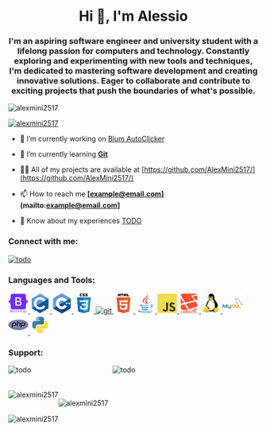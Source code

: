 <h1 align="center">Hi 👋, I'm Alessio</h1>
<h3 align="center">I'm an aspiring software engineer and university student with a lifelong passion for computers and technology. Constantly exploring and experimenting with new tools and techniques, I'm dedicated to mastering software development and creating innovative solutions. Eager to collaborate and contribute to exciting projects that push the boundaries of what's possible.</h3>

<p align="left"> <img src="https://komarev.com/ghpvc/?username=alexmini2517&label=Profile%20views&color=0e75b6&style=flat" alt="alexmini2517" /> </p>

<p align="left"> <a href="https://github.com/ryo-ma/github-profile-trophy"><img src="https://github-profile-trophy.vercel.app/?username=alexmini2517" alt="alexmini2517" /></a> </p>

- 🔭 I’m currently working on [Blum AutoClicker](http://github.com/AlexMini2517/Blum-AutoClicker)

- 🌱 I’m currently learning **[Git](https://git-scm.com/)**

- 👨‍💻 All of my projects are available at [https://github.com/AlexMini2517/](https://github.com/AlexMini2517/)

- 📫 How to reach me **[example@email.com](mailto:example@email.com]**

- 📄 Know about my experiences [TODO](TODO)

<h3 align="left">Connect with me:</h3>
<p align="left">
<a href="https://www.leetcode.com/todo" target="blank"><img align="center" src="https://raw.githubusercontent.com/rahuldkjain/github-profile-readme-generator/master/src/images/icons/Social/leet-code.svg" alt="todo" height="30" width="40" /></a>
</p>

<h3 align="left">Languages and Tools:</h3>
<p align="left"> <a href="https://getbootstrap.com" target="_blank" rel="noreferrer"> <img src="https://raw.githubusercontent.com/devicons/devicon/master/icons/bootstrap/bootstrap-plain-wordmark.svg" alt="bootstrap" width="40" height="40"/> </a> <a href="https://www.cprogramming.com/" target="_blank" rel="noreferrer"> <img src="https://raw.githubusercontent.com/devicons/devicon/master/icons/c/c-original.svg" alt="c" width="40" height="40"/> </a> <a href="https://www.w3schools.com/cpp/" target="_blank" rel="noreferrer"> <img src="https://raw.githubusercontent.com/devicons/devicon/master/icons/cplusplus/cplusplus-original.svg" alt="cplusplus" width="40" height="40"/> </a> <a href="https://www.w3schools.com/css/" target="_blank" rel="noreferrer"> <img src="https://raw.githubusercontent.com/devicons/devicon/master/icons/css3/css3-original-wordmark.svg" alt="css3" width="40" height="40"/> </a> <a href="https://git-scm.com/" target="_blank" rel="noreferrer"> <img src="https://www.vectorlogo.zone/logos/git-scm/git-scm-icon.svg" alt="git" width="40" height="40"/> </a> <a href="https://www.w3.org/html/" target="_blank" rel="noreferrer"> <img src="https://raw.githubusercontent.com/devicons/devicon/master/icons/html5/html5-original-wordmark.svg" alt="html5" width="40" height="40"/> </a> <a href="https://www.java.com" target="_blank" rel="noreferrer"> <img src="https://raw.githubusercontent.com/devicons/devicon/master/icons/java/java-original.svg" alt="java" width="40" height="40"/> </a> <a href="https://developer.mozilla.org/en-US/docs/Web/JavaScript" target="_blank" rel="noreferrer"> <img src="https://raw.githubusercontent.com/devicons/devicon/master/icons/javascript/javascript-original.svg" alt="javascript" width="40" height="40"/> </a> <a href="https://laravel.com/" target="_blank" rel="noreferrer"> <img src="https://raw.githubusercontent.com/devicons/devicon/master/icons/laravel/laravel-plain-wordmark.svg" alt="laravel" width="40" height="40"/> </a> <a href="https://www.linux.org/" target="_blank" rel="noreferrer"> <img src="https://raw.githubusercontent.com/devicons/devicon/master/icons/linux/linux-original.svg" alt="linux" width="40" height="40"/> </a> <a href="https://www.mysql.com/" target="_blank" rel="noreferrer"> <img src="https://raw.githubusercontent.com/devicons/devicon/master/icons/mysql/mysql-original-wordmark.svg" alt="mysql" width="40" height="40"/> </a> <a href="https://www.php.net" target="_blank" rel="noreferrer"> <img src="https://raw.githubusercontent.com/devicons/devicon/master/icons/php/php-original.svg" alt="php" width="40" height="40"/> </a> <a href="https://www.python.org" target="_blank" rel="noreferrer"> <img src="https://raw.githubusercontent.com/devicons/devicon/master/icons/python/python-original.svg" alt="python" width="40" height="40"/> </a> </p>


<h3 align="left">Support:</h3>
<p><a href="https://www.buymeacoffee.com/todo"> <img align="left" src="https://cdn.buymeacoffee.com/buttons/v2/default-yellow.png" height="50" width="210" alt="todo" /></a><a href="https://ko-fi.com/todo"> <img align="left" src="https://cdn.ko-fi.com/cdn/kofi3.png?v=3" height="50" width="210" alt="todo" /></a></p><br><br>


<p><img align="left" src="https://github-readme-stats.vercel.app/api/top-langs?username=alexmini2517&show_icons=true&locale=en&layout=compact" alt="alexmini2517" /></p>

<p>&nbsp;<img align="center" src="https://github-readme-stats.vercel.app/api?username=alexmini2517&show_icons=true&locale=en" alt="alexmini2517" /></p>

<p><img align="center" src="https://github-readme-streak-stats.herokuapp.com/?user=alexmini2517&" alt="alexmini2517" /></p>

